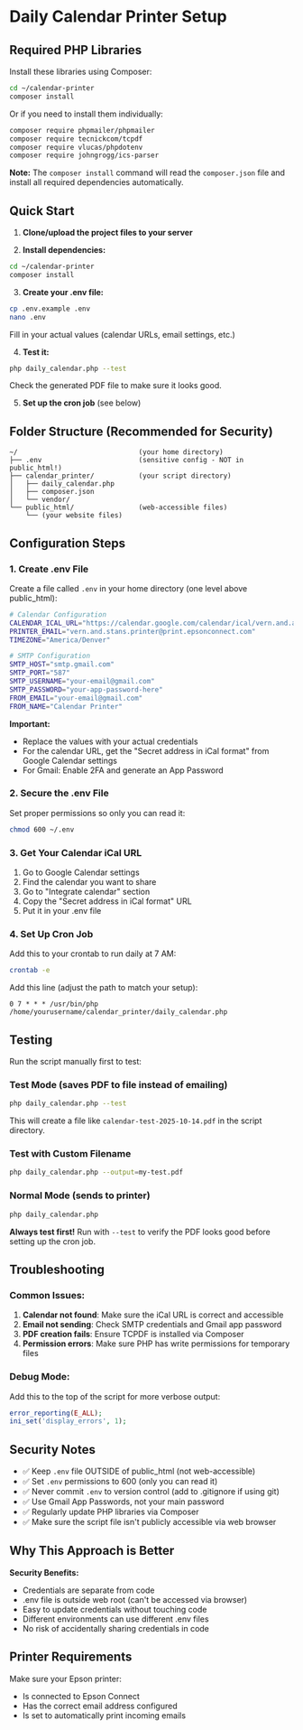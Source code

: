 # Daily Calendar Printer Setup

## Required PHP Libraries

Install these libraries using Composer:

```bash
cd ~/calendar-printer
composer install
```

Or if you need to install them individually:

```bash
composer require phpmailer/phpmailer
composer require tecnickcom/tcpdf
composer require vlucas/phpdotenv
composer require johngrogg/ics-parser
```

**Note:** The `composer install` command will read the `composer.json` file and install all required dependencies automatically.

## Quick Start

1. **Clone/upload the project files to your server**

2. **Install dependencies:**
```bash
cd ~/calendar-printer
composer install
```

3. **Create your .env file:**
```bash
cp .env.example .env
nano .env
```
Fill in your actual values (calendar URLs, email settings, etc.)

4. **Test it:**
```bash
php daily_calendar.php --test
```
Check the generated PDF file to make sure it looks good.

5. **Set up the cron job** (see below)

## Folder Structure (Recommended for Security)

```
~/                              (your home directory)
├── .env                        (sensitive config - NOT in public_html!)
├── calendar_printer/           (your script directory)
│   ├── daily_calendar.php
│   ├── composer.json
│   └── vendor/
└── public_html/                (web-accessible files)
    └── (your website files)
```

## Configuration Steps

### 1. Create .env File
Create a file called `.env` in your home directory (one level above public_html):

```bash
# Calendar Configuration
CALENDAR_ICAL_URL="https://calendar.google.com/calendar/ical/vern.and.anabeth%40gmail.com/public/basic.ics"
PRINTER_EMAIL="vern.and.stans.printer@print.epsonconnect.com"
TIMEZONE="America/Denver"

# SMTP Configuration
SMTP_HOST="smtp.gmail.com"
SMTP_PORT="587"
SMTP_USERNAME="your-email@gmail.com"
SMTP_PASSWORD="your-app-password-here"
FROM_EMAIL="your-email@gmail.com"
FROM_NAME="Calendar Printer"
```

**Important:**
- Replace the values with your actual credentials
- For the calendar URL, get the "Secret address in iCal format" from Google Calendar settings
- For Gmail: Enable 2FA and generate an App Password

### 2. Secure the .env File
Set proper permissions so only you can read it:

```bash
chmod 600 ~/.env
```

### 3. Get Your Calendar iCal URL
1. Go to Google Calendar settings
2. Find the calendar you want to share
3. Go to "Integrate calendar" section
4. Copy the "Secret address in iCal format" URL
5. Put it in your .env file

### 4. Set Up Cron Job
Add this to your crontab to run daily at 7 AM:

```bash
crontab -e
```

Add this line (adjust the path to match your setup):
```
0 7 * * * /usr/bin/php /home/yourusername/calendar_printer/daily_calendar.php
```

## Testing

Run the script manually first to test:

### Test Mode (saves PDF to file instead of emailing)
```bash
php daily_calendar.php --test
```
This will create a file like `calendar-test-2025-10-14.pdf` in the script directory.

### Test with Custom Filename
```bash
php daily_calendar.php --output=my-test.pdf
```

### Normal Mode (sends to printer)
```bash
php daily_calendar.php
```

**Always test first!** Run with `--test` to verify the PDF looks good before setting up the cron job.

## Troubleshooting

### Common Issues:
1. **Calendar not found**: Make sure the iCal URL is correct and accessible
2. **Email not sending**: Check SMTP credentials and Gmail app password
3. **PDF creation fails**: Ensure TCPDF is installed via Composer
4. **Permission errors**: Make sure PHP has write permissions for temporary files

### Debug Mode:
Add this to the top of the script for more verbose output:
```php
error_reporting(E_ALL);
ini_set('display_errors', 1);
```

## Security Notes

- ✅ Keep `.env` file OUTSIDE of public_html (not web-accessible)
- ✅ Set `.env` permissions to 600 (only you can read it)
- ✅ Never commit `.env` to version control (add to .gitignore if using git)
- ✅ Use Gmail App Passwords, not your main password
- ✅ Regularly update PHP libraries via Composer
- ✅ Make sure the script file isn't publicly accessible via web browser

## Why This Approach is Better

**Security Benefits:**
- Credentials are separate from code
- .env file is outside web root (can't be accessed via browser)
- Easy to update credentials without touching code
- Different environments can use different .env files
- No risk of accidentally sharing credentials in code

## Printer Requirements

Make sure your Epson printer:
- Is connected to Epson Connect
- Has the correct email address configured
- Is set to automatically print incoming emails